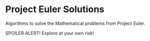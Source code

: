 # Project Euler Solutions
Algorithms to solve the Mathematical problems from Project Euler.

SPOILER ALERT!
Explore at your own risk!

